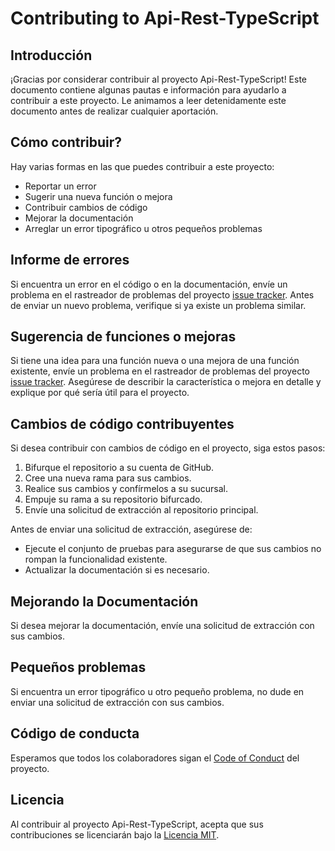 # Contributing to Api-Rest-TypeScript

## Introducción

¡Gracias por considerar contribuir al proyecto Api-Rest-TypeScript! Este documento contiene algunas pautas e información para ayudarlo a contribuir a este proyecto. Le animamos a leer detenidamente este documento antes de realizar cualquier aportación.

## Cómo contribuir?

Hay varias formas en las que puedes contribuir a este proyecto:

-   Reportar un error
-   Sugerir una nueva función o mejora
-   Contribuir cambios de código
-   Mejorar la documentación
-   Arreglar un error tipográfico u otros pequeños problemas

## Informe de errores

Si encuentra un error en el código o en la documentación, envíe un problema en el rastreador de problemas del proyecto [issue tracker](https://github.com/Grover101/Api-Rest-TypeScript/issues). Antes de enviar un nuevo problema, verifique si ya existe un problema similar.

## Sugerencia de funciones o mejoras

Si tiene una idea para una función nueva o una mejora de una función existente, envíe un problema en el rastreador de problemas del proyecto [issue tracker](https://github.com/Grover101/Api-Rest-TypeScript/issues). Asegúrese de describir la característica o mejora en detalle y explique por qué sería útil para el proyecto.

## Cambios de código contribuyentes

Si desea contribuir con cambios de código en el proyecto, siga estos pasos:

1. Bifurque el repositorio a su cuenta de GitHub.
2. Cree una nueva rama para sus cambios.
3. Realice sus cambios y confírmelos a su sucursal.
4. Empuje su rama a su repositorio bifurcado.
5. Envíe una solicitud de extracción al repositorio principal.

Antes de enviar una solicitud de extracción, asegúrese de:

-   Ejecute el conjunto de pruebas para asegurarse de que sus cambios no rompan la funcionalidad existente.
-   Actualizar la documentación si es necesario.

## Mejorando la Documentación

Si desea mejorar la documentación, envíe una solicitud de extracción con sus cambios.

## Pequeños problemas

Si encuentra un error tipográfico u otro pequeño problema, no dude en enviar una solicitud de extracción con sus cambios.

## Código de conducta

Esperamos que todos los colaboradores sigan el [Code of Conduct](CODE_OF_CONDUCT.md) del proyecto.

## Licencia

Al contribuir al proyecto Api-Rest-TypeScript, acepta que sus contribuciones se licenciarán bajo la [Licencia MIT](LICENSE).
